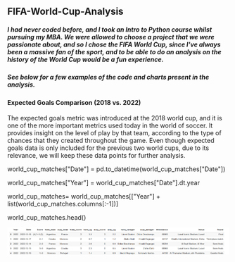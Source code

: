 ## FIFA-World-Cup-Analysis
##### I had never coded before, and I took an Intro to Python course whilst pursuing my MBA. We were allowed to choose a project that we were passionate about, and so I chose the FIFA World Cup, since I've always been a massive fan of the sport, and to be able to do an analysis on the history of the World Cup would be a fun experience.

##### See below for a few examples of the code and charts present in the analysis.

#### **Expected Goals Comparison (2018 vs. 2022)**

The expected goals metric was introduced at the 2018 world cup, and it is one of the more important metrics used today in the world of soccer. It provides insight on the level of play by that team, according to the type of chances that they created throughout the game. Even though expected goals data is only included for the previous two world cups, due to its relevance, we will keep these data points for further analysis.

world_cup_matches["Date"] = pd.to_datetime(world_cup_matches["Date"])

world_cup_matches["Year"] = world_cup_matches["Date"].dt.year

world_cup_matches= world_cup_matches[["Year"] + list(world_cup_matches.columns[:-1])]

world_cup_matches.head()

![FIFA World Cup Chart](https://raw.githubusercontent.com/dmangwani23/FIFA-World-Cup-Analysis/main/Screenshot%202025-02-23%20180316.png)



